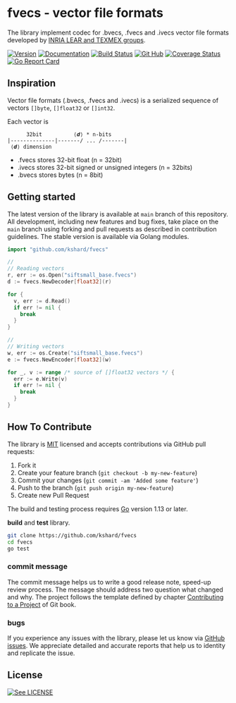 # fvecs - vector file formats

The library implement codec for .bvecs, .fvecs and .ivecs vector file formats 
developed by [INRIA LEAR and TEXMEX groups](http://corpus-texmex.irisa.fr).

[![Version](https://img.shields.io/github/v/tag/kshard/fvecs?label=version)](https://github.com/kshard/fvecs/releases)
[![Documentation](https://pkg.go.dev/badge/github.com/kshard/fvecs)](https://pkg.go.dev/github.com/kshard/fvecs)
[![Build Status](https://github.com/kshard/fvecs/workflows/build/badge.svg)](https://github.com/kshard/fvecs/actions/)
[![Git Hub](https://img.shields.io/github/last-commit/kshard/fvecs.svg)](https://github.com/kshard/fvecs)
[![Coverage Status](https://coveralls.io/repos/github/kshard/fvecs/badge.svg?branch=main)](https://coveralls.io/github/kshard/fvecs?branch=main)
[![Go Report Card](https://goreportcard.com/badge/github.com/kshard/fvecs)](https://goreportcard.com/report/github.com/kshard/fvecs)

## Inspiration

Vector file formats (.bvecs, .fvecs and .ivecs) is a serialized sequence of vectors `[]byte`, `[]float32` or `[]int32`.

Each vector is

```
      32bit          ⟨𝒅⟩ * n-bits 
|--------------|-------/ ... /-------|
 ⟨𝒅⟩ dimension
```

- .fvecs stores 32-bit float (n = 32bit)
- .ivecs stores 32-bit signed or unsigned integers (n = 32bits)
- .bvecs stores bytes (n = 8bit)

## Getting started

The latest version of the library is available at `main` branch of this repository. All development, including new features and bug fixes, take place on the `main` branch using forking and pull requests as described in contribution guidelines. The stable version is available via Golang modules.

```go
import "github.com/kshard/fvecs"

//
// Reading vectors
r, err := os.Open("siftsmall_base.fvecs")
d := fvecs.NewDecoder[float32](r)

for {
  v, err := d.Read()
  if err != nil {
    break
  }
}

//
// Writing vectors
w, err := os.Create("siftsmall_base.fvecs")
e := fvecs.NewEncoder[float32](w)

for _, v := range /* source of []float32 vectors */ {
  err := e.Write(v)
  if err != nil {
    break
  }
}
```

## How To Contribute

The library is [MIT](LICENSE) licensed and accepts contributions via GitHub pull requests:

1. Fork it
2. Create your feature branch (`git checkout -b my-new-feature`)
3. Commit your changes (`git commit -am 'Added some feature'`)
4. Push to the branch (`git push origin my-new-feature`)
5. Create new Pull Request

The build and testing process requires [Go](https://golang.org) version 1.13 or later.

**build** and **test** library.

```bash
git clone https://github.com/kshard/fvecs
cd fvecs
go test
```

### commit message

The commit message helps us to write a good release note, speed-up review process. The message should address two question what changed and why. The project follows the template defined by chapter [Contributing to a Project](http://git-scm.com/book/ch5-2.html) of Git book.

### bugs

If you experience any issues with the library, please let us know via [GitHub issues](https://github.com/kshard/fvecs/issue). We appreciate detailed and accurate reports that help us to identity and replicate the issue. 


## License

[![See LICENSE](https://img.shields.io/github/license/kshard/fvecs.svg?style=for-the-badge)](LICENSE)